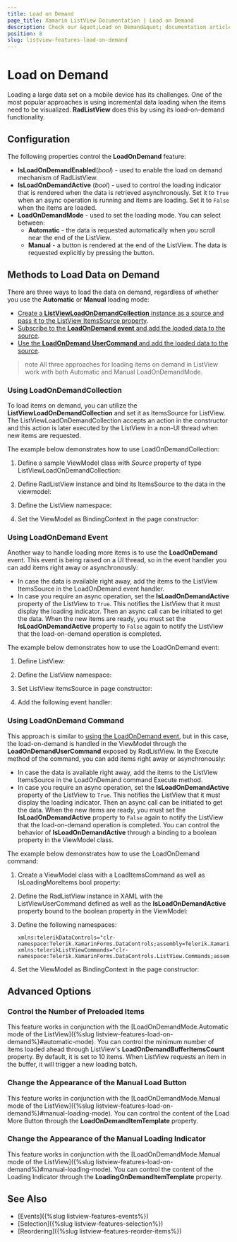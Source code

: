 ```yaml
---
title: Load on Demand
page_title: Xamarin ListView Documentation | Load on Demand
description: Check our &quot;Load on Demand&quot; documentation article for Telerik ListView for Xamarin control.
position: 8
slug: listview-features-load-on-demand
---
```


# Load on Demand

Loading a large data set on a mobile device has its challenges. One of the most popular approaches is using incremental data loading when the items need to be visualized. **RadListView** does this by using its load-on-demand functionality.

## Configuration

The following properties control the **LoadOnDemand** feature:

* **IsLoadOnDemandEnabled**(*bool*) - used to enable the load on demand mechanism of RadListView.
* **IsLoadOnDemandActive** (*bool*) - used to control the loading indicator that is rendered when the data is retrieved asynchronously. Set it to `True` when an async operation is running and items are loading. Set it to `False` when the items are loaded.
* **LoadOnDemandMode** - used to set the loading mode. You can select between:
  * **Automatic** - the data is requested automatically when you scroll near the end of the ListView.
  * **Manual** - a button is rendered at the end of the ListView. The data is requested explicitly by pressing the button.

## Methods to Load Data on Demand

There are three ways to load the data on demand, regardless of whether you use the **Automatic** or **Manual** loading mode:

* [Create a **ListViewLoadOnDemandCollection** instance as a source and pass it to the ListView ItemsSource property](#using-loadondemandcollection).
* [Subscribe to the **LoadOnDemand event** and add the loaded data to the source](#using-loadondemand-event).
* [Use the **LoadOnDemand UserCommand** and add the loaded data to the source](#using-loadondemand-command).

>note All three approaches for loading items on demand in ListView work with both Automatic and Manual LoadOnDemandMode.

### Using LoadOnDemandCollection

To load items on demand, you can utilize the **ListViewLoadOnDemandCollection** and set it as ItemsSource for ListView. The ListViewLoadOnDemandCollection accepts an action in the constructor and this action is later executed by the ListView in a non-UI thread when new items are requested.

The example below demonstrates how to use LoadOnDemandCollection:

1. Define a sample ViewModel class with *Source* property of type ListViewLoadOnDemandCollection:

    <snippet id='listview-loadondemand-loadondemandcollection-viewmodel'/>

1. Define RadListView instance and bind its ItemsSource to the data in the viewmodel:

    <snippet id='listview-loadondemand-loadondemandcollection-declaration'/>

1. Define the ListView namespace:

    <snippet id='xmlns-telerikdatacontrols'/>

1. Set the ViewModel as BindingContext in the page constructor:

    <snippet id='listview-loadondemand-loadondemandcollection-binding'/>

### Using LoadOnDemand Event

Another way to handle loading more items is to use the **LoadOnDemand** event. This event is being raised on a UI thread, so in the event handler you can add items right away or asynchronously:

* In case the data is available right away, add the items to the ListView ItemsSource in the LoadOnDemand event handler.
* In case you require an async operation, set the **IsLoadOnDemandActive** property of the ListView to `True`. This notifies the ListView that it must display the loading indicator. Then an async call can be initiated to get the data. When the new items are ready, you must set the **IsLoadOnDemandActive** property to `False` again to notify the ListView that the load-on-demand operation is completed.

The example below demonstrates how to use the LoadOnDemand event:

1. Define ListView:

	<snippet id='listview-loadondemand-loadondemandeventauto-declaration'/>

1. Define the ListView namespace:

	<snippet id='xmlns-telerikdatacontrols'/>

1. Set ListView itemsSource in page constructor:

	<snippet id='listview-loadondemand-loadondemandeventauto-bind'/>

1. Add the following event handler:

	<snippet id='listview-loadondemand-loadondemandeventauto-event'/>

### Using LoadOnDemand Command

This approach is similar to [using the LoadOnDemand event](#using-loadondemand-event), but in this case, the load-on-demand is handled in the ViewModel through the **LoadOnDemandUserCommand** exposed by RadListView. In the Execute method of the command, you can add items right away or asynchronously:

* In case the data is available right away, add the items to the ListView ItemsSource in the LoadOnDemand command Execute method.
* In case you require an async operation, set the **IsLoadOnDemandActive** property of the ListView to `True`. This notifies the ListView that it must display the loading indicator. Then an async call can be initiated to get the data. When the new items are ready, you must set the **IsLoadOnDemandActive** property to `False` again to notify the ListView that the load-on-demand operation is completed. You can control the behavior of **IsLoadOnDemandActive** through a binding to a boolean property in the ViewModel class.

The example below demonstrates how to use the LoadOnDemand command:

1. Create a ViewModel class with a LoadItemsCommand as well as IsLoadingMoreItems bool property:

    <snippet id='listview-loadondemand-loadondemandcommand-viewmodel' />

1. Define the RadListView instance in XAML with the ListViewUserCommand defined as well as the **IsLoadOnDemandActive** property bound to the boolean property in the ViewModel:

    <snippet id='listview-loadondemand-loadondemandcommand-declaration'/>

1. Define the following namespaces:

    ```XAML
    xmlns:telerikDataControls="clr-namespace:Telerik.XamarinForms.DataControls;assembly=Telerik.XamarinForms.DataControls"
    xmlns:telerikListViewCommands="clr-namespace:Telerik.XamarinForms.DataControls.ListView.Commands;assembly=Telerik.XamarinForms.DataControls"
    ```

1. Set the ViewModel as BindingContext in the page constructor:

    <snippet id='listview-loadondemand-loadondemandcommand-binding'/>

## Advanced Options

### Control the Number of Preloaded Items
This feature works in conjunction with the [LoadOnDemandMode.Automatic mode of the ListView]({%slug listview-features-load-on-demand%}#automatic-mode). You can control the minimum number of items loaded ahead through ListView's **LoadOnDemandBufferItemsCount** property. By default, it is set to 10 items. When ListView requests an item in the buffer, it will trigger a new loading batch.

### Change the Appearance of the Manual Load Button
This feature works in conjunction with the [LoadOnDemandMode.Manual mode of the ListView]({%slug listview-features-load-on-demand%}#manual-loading-mode). You can control the content of the Load More Button through the **LoadOnDemandItemTemplate** property.

<snippet id='listview-loadondemand-loadondemandcustomizations-lodbutton'/>

### Change the Appearance of the Manual Loading Indicator
This feature works in conjunction with the [LoadOnDemandMode.Manual mode of the ListView]({%slug listview-features-load-on-demand%}#manual-loading-mode).
You can control the content of the Loading Indicator through the **LoadingOnDemandItemTemplate** property.

<snippet id='listview-loadondemand-loadondemandcustomizations-loadingindicator'/>

## See Also

- [Events]({%slug listview-features-events%})
- [Selection]({%slug listview-features-selection%})
- [Reordering]({%slug listview-features-reorder-items%})
